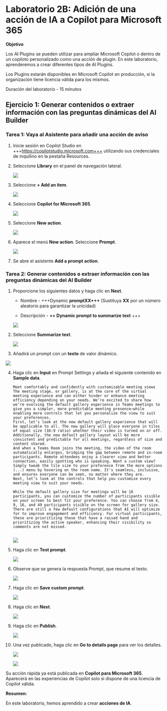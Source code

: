 # Laboratorio 2B: Adición de una acción de IA a Copilot para Microsoft 365

**Objetivo**

Los AI Plugins se pueden utilizar para ampliar Microsoft Copilot o
dentro de un copiloto personalizado como una acción de plugin. En este
laboratorio, aprenderemos a crear diferentes tipos de AI Plugins.

Los Plugins estarán disponibles en Microsoft Copilot en producción, si
la organización tiene licencia válida para los mismos.

Duración del laboratorio - 15 minutos

## Ejercicio 1: Generar contenidos o extraer información con las preguntas dinámicas del AI Builder

### Tarea 1: Vaya al Asistente para añadir una acción de aviso

1.  Inicie sesión en Copilot Studio en
    +++https://copilotstudio.microsoft.com+++ utilizando sus
    credenciales de inquilino en la pestaña Resources.

2.  Seleccione **Library** en el panel de navegación lateral.

    ![](./media/image1.png)

3.  Seleccione **+ Add an item**.

    ![](./media/image2.png)

4.  Seleccione **Copilot for Microsoft 365**.

    ![](./media/image3.png)

5.  Seleccione **New action**.

    ![](./media/image4.png)

6.  Aparece el menú **New action**. Seleccione **Prompt**.

    ![](./media/image5.png)

7.  Se abre el asistente **Add a prompt action**.

### Tarea 2: Generar contenidos o extraer información con las preguntas dinámicas del AI Builder

1.  Proporcione los siguientes datos y haga clic en **Next**.

    - Nombre - +++Dynamic **promptXX+++** (Sustituya **XX** por un
      número aleatorio para garantizar la unicidad)

    - Descripción - **++ Dynamic prompt to summarize text** +++

    ![](./media/image6.png)

2.  Seleccione **Summarize text**.

    ![](./media/image7.png)

3.  Añadirá un prompt con un **texto** de valor dinámico.

![
](./media/image8.png)

4.  Haga clic en **Input** en Prompt Settings y añada el siguiente
    contenido en **Sample data**.

    ```
    Meet comfortably and confidently with customizable meeting views
    The meeting stage, or gallery, is at the core of the virtual meeting experience and can either hinder or enhance meeting efficiency depending on your needs. We’re excited to share how we’re evolving the default gallery experience in Teams meetings to give you a simpler, more predictable meeting presence—while enabling more controls that let you personalize the view to suit your preferences.
    First, let’s look at the new default gallery experience that will be applicable to all. The new gallery will place everyone in tiles of equal size (16:9 ratio) whether their video is turned on or off. Additionally, the new default gallery layout will be more consistent and predictable for all meetings, regardless of size and content shared.
    And when a Teams Room joins the meeting, the video of the room automatically enlarges, bridging the gap between remote and in-room participants. Remote attendees enjoy a clearer view and better connection, easily spotting who is speaking. Want a custom view? Simply tweak the tile size to your preference from the more options (...) menu by hovering on the room name. It's seamless, inclusive, and ensures everyone can be seen, no matter where they are.
    Next, let’s look at the controls that help you customize every meeting view to suit your needs.
    
    While the default gallery size for meetings will be 16 participants, you can customize the number of participants visible on your screen to best fit your preference. You can choose from 4, 9, 16, and 49 participants visible on the screen for gallery size.
    There are still a few default configurations that AI will optimize for to improve engagement and efficiency. For virtual participants, these are prioritizing those that have a raised hand and prioritizing the active speaker, enhancing their visibility so comments are not missed.
 
    ```
    ![](./media/image9.png)

5.  Haga clic en **Test prompt**.

    ![](./media/image10.png)

6.  Observe que se genera la respuesta Prompt, que resume el texto.

    ![](./media/image11.png)

7.  Haga clic en **Save custom prompt**.

    ![](./media/image12.png)

8.  Haga clic en **Next**.

    ![](./media/image13.png)

9.  Haga clic en **Publish**.

    ![](./media/image14.png)

10. Una vez publicado, haga clic en **Go to details page** para ver los
    detalles.

    ![](./media/image15.png)

    ![](./media/image16.png)

Su acción rápida ya está publicada en **Copilot para Microsoft 365**.
Aparecerá en las experiencias de Copilot solo si dispone de una licencia
de Copilot válida.

**Resumen:**

En este laboratorio, hemos aprendido a crear **acciones de IA**.
